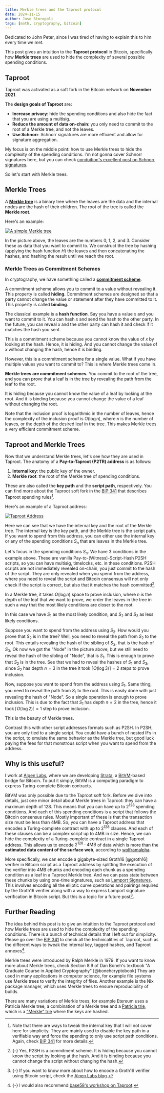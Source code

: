 ```yaml
---
title: Merkle trees and the Taproot protocol
date: 2024-11-15
author: Jose Storopoli
tags: [math, cryptography, bitcoin]
---
```


Dedicated to John Peter,
since I was tired of having
to explain this to him every time we met.

This post gives an intuition to the **Taproot protocol** in Bitcoin,
specifically how **Merkle trees** are used to hide the complexity of
several possible spending conditions.

## Taproot

Taproot was activated as a soft fork in the Bitcoin network
on **November 2021**.

The **design goals of Taproot** are:

- **Increase privacy**: hide the spending conditions
  and also hide the fact that you are using a multisig.
- **Reduce the amount of data on-chain**:
  you only need to commit to the root of a Merkle tree,
  and not the leaves.
- **Use Schnorr**: Schnorr signatures are more efficient
  and allow for signature aggregation.

My focus is on the middle point: how to use Merkle trees to hide the
complexity of the spending conditions.
I'm not gonna cover Schnorr signatures here, but you can check
[conduition's excellent post on Schnorr signatures](https://conduition.io/cryptography/schnorr/).

So let's start with Merkle trees.

## Merkle Trees

A
[**Merkle tree**](https://en.wikipedia.org/wiki/Merkle_tree)
is a binary tree where the leaves are the data
and the internal nodes are the hash of their children.
The root of the tree is called the **Merkle root**.

Here's an example:

[![A simple Merkle tree](https://mermaid.ink/img/pako:eNpFkEtvwyAQhP8K2kPVSnYE-BmuzSGX3npq6QEF_FBsE22w-nD93wtYTbjAzH4zSLvAyWoDAprBfp46hY68HuRE_EFr3buEcEn4IGmako4y7xwfKfkl7Cm4D6TjWfS497LgbWmPxshgVEM9QDc6yNDB7iDPbiD3E34HQ3EWQUigxV6DcDibBEaDowoSllAiwXVmNBKEf2qFZwlyWn3moqY3a8f_GNq57UA0arh6NV-0cubQqxbVeHPRTNrgs50nB4JlZSwBscAXCF4VuzKnPM-LPa3LmvrpN4iC7-oq31e8KhlnlLM1gZ_4LfWDIgGje2fxZVt03Pf6B3hVbK0?type=png)](https://mermaid.live/edit#pako:eNpFkEtvwyAQhP8K2kPVSnYE-BmuzSGX3npq6QEF_FBsE22w-nD93wtYTbjAzH4zSLvAyWoDAprBfp46hY68HuRE_EFr3buEcEn4IGmako4y7xwfKfkl7Cm4D6TjWfS497LgbWmPxshgVEM9QDc6yNDB7iDPbiD3E34HQ3EWQUigxV6DcDibBEaDowoSllAiwXVmNBKEf2qFZwlyWn3moqY3a8f_GNq57UA0arh6NV-0cubQqxbVeHPRTNrgs50nB4JlZSwBscAXCF4VuzKnPM-LPa3LmvrpN4iC7-oq31e8KhlnlLM1gZ_4LfWDIgGje2fxZVt03Pf6B3hVbK0)

In the picture above, the leaves are the numbers 0, 1, 2, and 3.
Consider these as data that you want to commit to.
We construct the tree by hashing
(applying the hash function $H$)
the leaves and then concatenating the hashes,
and hashing the result until we reach the root.

### Merkle Trees as Commitment Schemes

In cryptography, we have something called a
[**commitment scheme**](https://en.wikipedia.org/wiki/Commitment_scheme).

A commitment scheme allows you to commit to a value without revealing it.
This property is called **hiding**.
Commitment schemes are designed so that a party cannot change the value
or statement after they have committed to it.
This property is called **binding**.

The classical example is a **hash function**.
Say you have a value $x$ and you want to commit to it.
You can hash $x$ and send the hash to the other party.
In the future, you can reveal $x$ and the other party can hash it
and check if it matches the hash you sent.

This is a commitment scheme because you cannot know the value of $x$
by looking at the hash.
Hence, it is hiding.
And you cannot change the value of $x$ without changing the hash,
hence it is binding.

However, this is a commitment scheme for a single value.
What if you have multiple values you want to commit to?
This is where Merkle trees come in.

**Merkle trees are commitment schemes**.
You commit to the root of the tree,
and you can prove that a leaf is in the tree
by revealing the path from the leaf to the root.

It is hiding because you cannot know the value of a leaf by looking at the root.
And it is binding because you cannot change the value of a leaf
without changing the root.

Note that the inclusion proof is logarithmic in the number of leaves,
hence the complexity of the inclusion proof is $O(\log n)$,
where $n$ is the number of leaves,
or the depth of the desired leaf in the tree.
This makes Merkle trees a very efficient commitment scheme.

## Taproot and Merkle Trees

Now that we understand Merkle trees, let's see how they are used in Taproot.
The anatomy of a **Pay-to-Taproot (P2TR) address**
is as follows:

1. **Internal key**: the public key of the owner.
1. **Merkle root**: the root of the Merkle tree of spending conditions.

These are also called the **key path** and the **script path**, respectively.
You can find more about the Taproot soft fork in the
[BIP 341](https://github.com/bitcoin/bips/blob/master/bip-0341.mediawiki)
that describes Taproot spending rules[^tweak].

[^tweak]: Note that there are ways to tweak the internal key
  that I will not cover here for simplicity.
  They are mainly used to disable the key path
  in a verifiable way and force the spending
  to only use script path conditions.
  Again, check
  [BIP 341](https://github.com/bitcoin/bips/blob/master/bip-0341.mediawiki)
  for more details.

Here's an example of a Taproot address:

[![Taproot Address](https://mermaid.ink/img/pako:eNpVUUtvwjAM_iuRzy1q0hfkOi7TxDQxTlt2iGigFW2CTKqNIf773GRM7JTvYftz5AtsXWNAwq53n9tWo2ebpbJH4fFdwYvYrBV8KNtZb9DqnrTHX8iezDl4g8FDb8hZO-eZ2zHfGrYKItugMaHoxKnglQdsKZHYMz3RE5MnIs4nnAcc12BpmrJb_p0UY2_xQTrxf3TKiWnRFfckVxYS2GPXgPQ4mgSoc9AThYuyjCmgfwy0oSTYaDwoUPZKPUdt35wbbm3oxn0Lcqf7E7Hx2Ghvlp3eox7-VDS2MfjgRutB8lyEISAv8AVS1OWsKjJRFOUim1fzrErgDLIUs3ldLGpRV1zwTPBrAt8hNiOjTMA0nXe4itcLR7z-AKT8k58?type=png)](https://mermaid.live/edit#pako:eNpVUUtvwjAM_iuRzy1q0hfkOi7TxDQxTlt2iGigFW2CTKqNIf773GRM7JTvYftz5AtsXWNAwq53n9tWo2ebpbJH4fFdwYvYrBV8KNtZb9DqnrTHX8iezDl4g8FDb8hZO-eZ2zHfGrYKItugMaHoxKnglQdsKZHYMz3RE5MnIs4nnAcc12BpmrJb_p0UY2_xQTrxf3TKiWnRFfckVxYS2GPXgPQ4mgSoc9AThYuyjCmgfwy0oSTYaDwoUPZKPUdt35wbbm3oxn0Lcqf7E7Hx2Ghvlp3eox7-VDS2MfjgRutB8lyEISAv8AVS1OWsKjJRFOUim1fzrErgDLIUs3ldLGpRV1zwTPBrAt8hNiOjTMA0nXe4itcLR7z-AKT8k58)

Here we can see that we have the internal key and the root of the Merkle tree.
The internal key is the key path, and the Merkle tree is the script path.
If you want to spend from this address, you can either use the internal key
or any of the spending conditions $S_n$ that are leaves in the Merkle tree.

Let's focus in the spending conditions $S_n$.
We have 3 conditions in the example above.
These are vanilla Pay-to-(Witness)-Script-Hash P2SH scripts,
so you can have multisig, timelocks,
etc. in these conditions.
P2SH scripts are not immediately revealed on-chain,
you just commit to the hash of the script.
They are only revealed when you spend from the address,
where you need to reveal the script and Bitcoin
consensus will not only check if the script is correct,
but also that it matches the hash committed[^p2sh].

[^p2sh]: {-} Yes, P2SH is a commitment scheme.
  It is hiding because you cannot know the script by looking at the hash.
  And it is binding because you cannot change the script without changing the hash.

In a Merkle tree,
it takes $O(\log n)$ space to prove inclusion,
where $n$ is the depth of the leaf that we want to prove,
we order the leaves in the tree in such a way that the most likely
conditions are closer to the root.

In this case we have $S_1$ as the most likely condition,
and $S_2$ and $S_3$ as less likely conditions.

Suppose you want to spend from the address using $S_2$.
How would you prove that $S_2$ is in the tree?
Well, you need to reveal the path from $S_2$ to the root.
This entails revealing the hash of the sibling of $S_2$,
that is the hash of $S_3$,
Ok now we got the "Node" in the picture above,
but we still need to reveal the hash of the sibling of "Node",
that is $S_1$.
This is enough to prove that $S_2$ is in the tree.
See that we had to reveal the hashes of $S_1$ and $S_3$,
since $S_2$ has depth $n = 3$ in the tree it took $\lceil O(\log 3) \rceil = 2$
steps to prove inclusion.

Now, suppose you want to spend from the address using $S_1$.
Same thing, you need to reveal the path from $S_1$ to the root.
This is easily done with just revealing the hash of "Node".
So a single operation is enough to prove inclusion.
This is due to the fact that $S_1$ has depth $n = 2$ in the tree,
hence it took $\lceil O(\log 2) \rceil = 1$ step to prove inclusion.

This is the beauty of Merkle trees.

Contrast this with other script addresses formats such as P2SH.
In P2SH, you are only tied to a single script.
You could have a bunch of nested IFs in the script,
to emulate the same behavior as the Merkle tree,
but good luck paying the fees for that monstrous script
when you want to spend from the address.

## Why is this useful?

I work at [Alpen Labs](https://alpenlabs.io/),
where we are developing [Strata](https://stratabtc.org),
a [BitVM](https://bitvm.org/)-based bridge for Bitcoin.
To put it simply, BitVM is a computing paradigm to express
Turing-complete Bitcoin contracts.

BitVM was only possible due to the Taproot soft fork.
Before we dive into details, just one minor detail
about Merkle trees in Taproot:
they can have a maximum depth of 128.
This means that you can have up to $2^{128}$ spending conditions.
And each of this spending conditions is a script that follows
the Bitcoin consensus rules.
Mostly important of these is that the transaction size
must be less than 4MB.
So, you can have a Taproot address
that encodes a Turing-complete contract with up to $2^{128}$ clauses.
And each of these clauses can be a complex script up to 4MB in size.
Hence, we can hide the complexity of a Turing-complete contract
in a single Taproot address.
This allows us to encode $2^{128} \cdot 4\text{MB}$ of data
which is more than the **estimated data content of the surface web**,
according to [wolframalpha](https://www.wolframalpha.com/input?i=2%5E128+*+4mb).

More specifically, we can encode a gigabyte-sized
Groth16 [@groth16] verifier in
Bitcoin script as a Taproot address
by splitting the execution of the verifier
into 4MB chunks and encoding each chunk as a spending condition
as a leaf in a Taproot Merkle tree.
And we can pass state between these chunks by using one-time signatures,
such as [Lamport Signatures](https://en.wikipedia.org/wiki/Lamport_signature).
This involves encoding all the elliptic curve operations and pairings
required by the Groth16 verifier
along with a way to express Lamport signature verification in Bitcoin script.
But this is a topic for a future post[^alpen].

[^alpen]: {-} If you want to know more about how to encode a Groth16 verifier
  using Bitcoin script, check the
  [Alpen Labs blog](https://www.alpenlabs.io/blog/state-of-snark-verification-with-bitvm2).

## Further Reading

The idea behind this post is to give an intuition to the Taproot protocol
and how Merkle trees are used to hide the complexity of the spending conditions.
There is a bunch of technical details that I left out for simplicity.
Please go over the
[BIP 341](https://github.com/bitcoin/bips/blob/master/bip-0341.mediawiki)
to check all the technicalities of Taproot,
such as the different ways to tweak the internal key,
tagged hashes, and Taproot annexes[^base58].

[^base58]: {-} I would also recommend [base58's workshop on Taproot](https://base58.school/classes/taproot).

Merkle trees were introduced by Ralph Merkle in 1979.
If you want to know more about Merkle trees, check
Section 8.9 of Dan Boneh's textbook "A Graduate Course in Applied Cryptography" [@bonehcryptobook]
They are used in many applications in computer science,
for example file systems use Merkle trees to verify the integrity of files.
Another example is the Nix package manager,
which uses Merkle trees to ensure reproducibility of builds.

There are many variations of Merkle trees,
for example Etereum uses a Patricia Merkle tree,
a combination of a Merkle tree
and a [Patricia trie](https://en.wikipedia.org/wiki/Patricia_trie),
which is a ["Merkle" trie](https://en.wikipedia.org/wiki/Trie)
where the keys are hashed.
